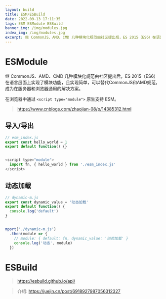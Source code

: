```yaml
---
layout: build
title: ESM/ESBuild
date: 2022-09-13 17:11:35
tags: ESM ESModule ESBuild
banner_img: /img/modules.jpg
index_img: /img/modules.jpg
excerpt: 继 CommonJS、AMD、CMD 几种模块化规范由社区提出后，ES 2015（ES6）在语言层面上实现了模块功能，且实现简单，可以替代CommonJS和AMD规范，成为在服务器和浏览器通用的解决方案。
---
```



# ESModule

继 CommonJS、AMD、CMD 几种模块化规范由社区提出后，ES 2015（ES6）在语言层面上实现了模块功能，且实现简单，可以替代CommonJS和AMD规范，成为在服务器和浏览器通用的解决方案。

在浏览器中通过 `<script type="module">` 原生支持 ESM。

> https://www.cnblogs.com/zhaojian-08/p/14385312.html

## 导入/导出

```js
// esm_index.js
export const hello_world = 1
export default function() {}


<script type="module">
  import fn, { hello_world } from './esm_index.js'
</script>
```

## 动态加载
```js
// dynamic-m.js
export const dynamic_value = '动态加载'
export default function() {
  console.log('default')
}


mport('./dynamic-m.js')
  .then(module => {
    // module: { default: fn, dynamic_value: '动态加载' }
    console.log('动态', module)
  })
```

# ESBuild
> https://esbuild.github.io/api/

> 介绍: https://juejin.cn/post/6918927987056312327
